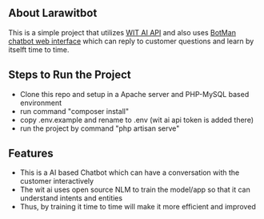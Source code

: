 ## About Larawitbot

This is a simple project that utilizes [WIT AI API](https://wit.ai/) and also uses [BotMan chatbot web interface](https://botman.io/) which can reply to customer questions and learn by itselft time to time.

## Steps to Run the Project

-   Clone this repo and setup in a Apache server and PHP-MySQL based environment
-   run command "composer install"
-   copy .env.example and rename to .env (wit ai api token is added there)
-   run the project by command "php artisan serve"

## Features

-   This is a AI based Chatbot which can have a conversation with the customer interactively
-   The wit ai uses open source NLM to train the model/app so that it can understand intents and entities
-   Thus, by training it time to time will make it more efficient and improved
